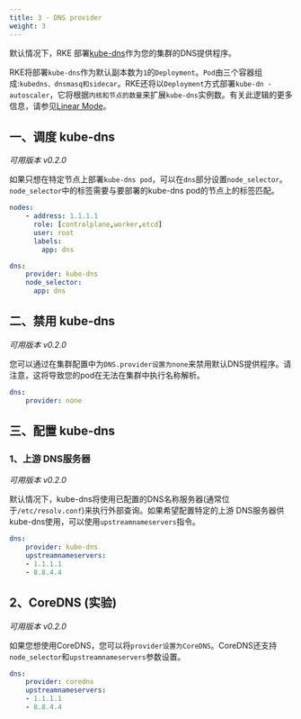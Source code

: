 ```yaml
---
title: 3 - DNS provider
weight: 3
---
```


默认情况下，RKE 部署[kube-dns](https://github.com/kubernetes/dns)作为您的集群的DNS提供程序。

RKE将部署`kube-dns`作为默认副本数为`1`的`Deployment`。`Pod`由三个容器组成:`kubedns、dnsmasq和sidecar`。RKE还将以`Deployment`方式部署`kube-dn -autoscaler`，它将根据`内核和节点的数量`来扩展`kube-dns`实例数。有关此逻辑的更多信息，请参见[Linear Mode](https://github.com/kubernetes-incubator/cluster-proportional-autoscaler#linear-mode)。

## 一、调度 kube-dns

_可用版本 v0.2.0_

如果只想在特定节点上部署`kube-dns pod`，可以在`dns`部分设置`node_selector`。`node_selector`中的标签需要与要部署的kube-dns pod的节点上的标签匹配。

```yaml
nodes:
    - address: 1.1.1.1
      role: [controlplane,worker,etcd]
      user: root
      labels:
        app: dns

dns:
    provider: kube-dns
    node_selector:
      app: dns
```

## 二、禁用 kube-dns

_可用版本 v0.2.0_

您可以通过在集群配置中为`DNS.provider设置为none`来禁用默认DNS提供程序。请注意，这将导致您的pod在无法在集群中执行名称解析。

```yaml
dns:
    provider: none
```

## 三、配置 kube-dns

### 1、上游 DNS服务器

_可用版本 v0.2.0_

默认情况下，kube-dns将使用已配置的DNS名称服务器(通常位于`/etc/resolv.conf`)来执行外部查询。如果希望配置特定的上游 DNS服务器供kube-dns使用，可以使用`upstreamnameservers`指令。

```yaml
dns:
    provider: kube-dns
    upstreamnameservers:
    - 1.1.1.1  
    - 8.8.4.4
```

## 2、CoreDNS (实验)

_可用版本 v0.2.0_

如果您想使用CoreDNS，您可以将`provider设置为CoreDNS`。CoreDNS还支持`node_selector`和`upstreamnameservers`参数设置。

```yaml
dns:
    provider: coredns
    upstreamnameservers:
    - 1.1.1.1
    - 8.8.4.4
```
